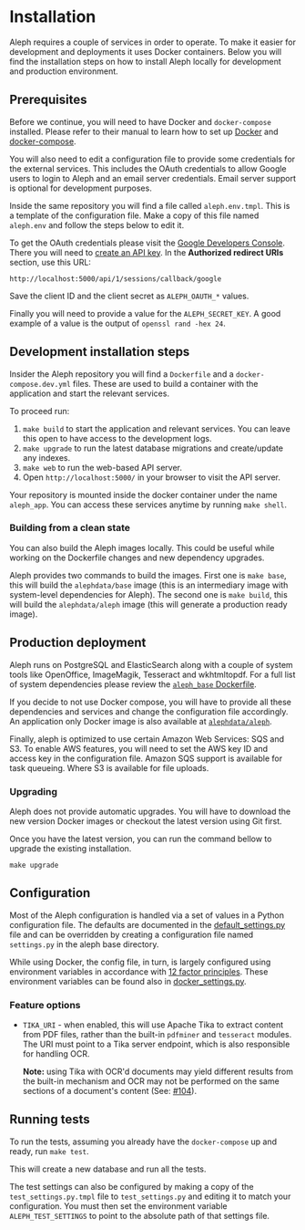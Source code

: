 # Installation

Aleph requires a couple of services in order to operate. To make it easier
for development and deployments it uses Docker containers. Below you will find
the installation steps on how to install Aleph locally for development and
production environment.

## Prerequisites

Before we continue, you will need to have Docker and `docker-compose`
installed. Please refer to their manual to learn how to set up
[Docker](https://docs.docker.com/engine/installation/) and [docker-compose](https://docs.docker.com/compose/install/).

You will also need to edit a configuration file to provide some credentials
for the external services. This includes the OAuth credentials to allow
Google users to login to Aleph and an email server credentials. Email server
support is optional for development purposes.

Inside the same repository you will find a file called `aleph.env.tmpl`.
This is a template of the configuration file. Make a copy of this file named
`aleph.env` and follow the steps below to edit it.

To get the OAuth credentials please visit the [Google Developers Console](https://console.developers.google.com/).
There you will need to [create an API key](https://support.google.com/googleapi/answer/6158862).
In the **Authorized redirect URIs** section, use this URL:

```
http://localhost:5000/api/1/sessions/callback/google
```

Save the client ID and the client secret as `ALEPH_OAUTH_*` values.

Finally you will need to provide a value for the `ALEPH_SECRET_KEY`. A good
example of a value is the output of `openssl rand -hex 24`.

## Development installation steps

Insider the Aleph repository you will find a `Dockerfile` and a
`docker-compose.dev.yml` files. These are used to build a container with the
application and start the relevant services.

To proceed run:

 1. `make build` to start the application and relevant services. You can
    leave this open to have access to the development logs.
 2. `make upgrade` to run the latest database migrations and create/update
    any indexes.
 3. `make web` to run the web-based API server.
 4. Open `http://localhost:5000/` in your browser to visit the API server.

Your repository is mounted inside the docker container under the name
`aleph_app`. You can access these services anytime by running `make shell`.

### Building from a clean state

You can also build the Aleph images locally. This could be useful while working
on the Dockerfile changes and new dependency upgrades.

Aleph provides two commands to build the images. First one is `make base`, this
will build the `alephdata/base` image (this is an intermediary image with
system-level dependencies for Aleph). The second one is `make build`, this will
build the `alephdata/aleph` image (this will generate a production ready image).

<!-- ## Front-end

Aleph is transitioning the front-end codebase towards a more modern
architecture and while this is still a work-in-progress, some of the features
already landed and should make the front-end development easier.

An LTS version of Node.js with NPM is required before we continue.
First you will need to install the development packages (at the moment the
build tool uses Webpack 2): `npm install .`.
If you are using Docker, none of this is required.

In order to build the front-end you will need to run: `make assets`.
The front-end assets are always built when you start the application.

If you are working on the front-end, you will need to start the assets
watcher in parallel:

```
make assets-dev
```

While working on the front-end development, make sure you disable browser
cache! -->

## Production deployment

Aleph runs on PostgreSQL and ElasticSearch along with a couple of system
tools like OpenOffice, ImageMagik, Tesseract and wkhtmltopdf. For a full list
of system dependencies please review the [`aleph_base`
Dockerfile](https://github.com/alephdata/aleph/blob/master/contrib/base/Dockerfile).

If you decide to not use Docker compose, you will have to provide all these
dependencies and services and change the configuration file accordingly.
An application only Docker image is also available at
[`alephdata/aleph`](https://hub.docker.com/r/alephdata/aleph/).

Finally, aleph is optimized to use certain Amazon Web Services: SQS and S3. To
enable AWS features, you will need to set the AWS key ID and access key in the
configuration file. Amazon SQS support is available for task queueing. Where
S3 is available for file uploads.

### Upgrading

Aleph does not provide automatic upgrades. You will have to download the new
version Docker images or checkout the latest version using Git first.

Once you have the latest version, you can run the command bellow to upgrade
the existing installation.

```
make upgrade
```

## Configuration

Most of the Aleph configuration is handled via a set of values in a Python
configuration file. The defaults are documented in the
[default_settings.py](https://github.com/alephdata/aleph/blob/master/aleph/default_settings.py)
file and can be overridden by creating a configuration file named
``settings.py`` in the aleph base directory.

While using Docker, the config file, in turn, is largely configured using
environment variables in accordance with [12 factor
principles](https://12factor.net/). These environment variables can be found also in
[docker_settings.py](https://github.com/alephdata/aleph/blob/master/contrib/docker_settings.py).

### Feature options

* ``TIKA_URI`` - when enabled, this will use Apache Tika to extract content
  from PDF files, rather than the built-in ``pdfminer`` and ``tesseract``
  modules. The URI must point to a Tika server endpoint, which is also
  responsible for handling OCR.

  **Note:** using Tika with OCR'd documents may yield
  different results from the built-in mechanism and OCR may not be performed
  on the same sections of a document's content
  (See: [#104](https://github.com/alephdata/aleph/issues/104)).

## Running tests

To run the tests, assuming you already have the `docker-compose` up and ready,
run `make test`.

This will create a new database and run all the tests.

The test settings can also be configured by making a copy of the
`test_settings.py.tmpl` file to `test_settings.py` and editing it to
match your configuration. You must then set the environment
variable ``ALEPH_TEST_SETTINGS`` to point to the absolute path of that
settings file.
